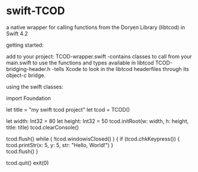 # swift-TCOD
a native wrapper for calling functions from the Doryen Library (libtcod) in Swift 4.2


getting started:

add to your project:
TCOD-wrapper.swift        -contains classes to call from your main.swift to use the functions and types available in libtcod
TCOD-bridging-header.h    -tells Xcode to look in the libtcod headerfiles through its object-c bridge.


using the swift classes:

import Foundation

let title = "my swift tcod project"
let tcod = TCOD()

let width: Int32 = 80
let height: Int32 = 50
tcod.initRoot(w: width, h: height, title: title)
tcod.clearConsole()

tcod.flush()
while ( !tcod.windowisClosed() ) {
    if (tcod.chkKeypress()) {
       tcod.printStr(x: 5, y: 5, str: "Hello, World!")
    }   
    tcod.flush()
}

tcod.quit()
exit(0)
